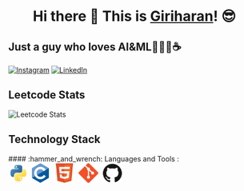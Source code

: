# <h1 align = "center" padding-bottom = 10 >Hi there 👋 This is <a href = 'https://www.linkedin.com/in/giriharan-s-6044a3258?utm_source=share&utm_campaign=share_via&utm_content=profile&utm_medium=android_app' >Giriharan</a>! 😎</h1>
## Just a guy who loves AI&ML🧑🏼‍💻☕
[![Instagram](https://img.shields.io/badge/Instagram-%23E1306C?style=flat&logo=instagram&logoColor=%23FFFFFF&labelColor=%23E1306C)](https://www.instagram.com/i_am_antagonist_lover_?igsh=MXgza203emVxZDBlNA==)
[![LinkedIn](https://img.shields.io/badge/LinkedIn-%230077B5?style=flat&logo=instagram&logoColor=%23FFFFFF&labelColor=%230077B5)](https://www.linkedin.com/in/giriharan-s-6044a3258?utm_source=share&utm_campaign=share_via&utm_content=profile&utm_medium=android_app)


<!--
**giriharan007/giriharan007** is a ✨ _special_ ✨ repository because its `README.md` (this file) appears on your GitHub profile.

Here are some ideas to get you started:

- 🔭 I’m currently working on ...
- 🌱 I’m currently learning ...
- 👯 I’m looking to collaborate on ...
- 🤔 I’m looking for help with ...
- 💬 Ask me about ...
- 📫 How to reach me: ...
- 😄 Pronouns: ...
- ⚡ Fun fact: ...
-->
<h2>Leetcode Stats</h2>

![Leetcode Stats](https://leetcard.jacoblin.cool/giriharan007?ext=activity)

<h2>Technology Stack</h2>
#### :hammer_and_wrench: Languages and Tools :
<div>
  <img src="https://github.com/devicons/devicon/blob/master/icons/python/python-original.svg" width="40" height="40"> 
  <img src="https://github.com/devicons/devicon/blob/master/icons/c/c-original.svg" title="C" alt="C" width="40" height="40"/>&nbsp;
   <img src="https://github.com/devicons/devicon/blob/master/icons/html5/html5-original.svg" title="HTML5" alt="HTML" width="40" height="40"/>&nbsp;
  <img src="https://github.com/devicons/devicon/blob/master/icons/git/git-original.svg" title="git" alt="git" width="40" height="40"/>&nbsp;
  <img src="https://github.com/devicons/devicon/blob/master/icons/github/github-original.svg" title="github" alt="github" width="40" height="40"/>&nbsp;
</div>
